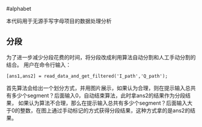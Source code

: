 #alphabet

本代码用于无源手写字母项目的数据处理分析

## 分段

为了进一步减少分段花费的时间，将分段改成利用算法自动分割和人工手动分割的结合。
用户在命令行输入：
```
[ans1,ans2] = read_data_and_get_filtered('I_path','Q_path');
```

首先算法会给出一个划分方式，并用图片展示，如果认为合理，则在提示输入总共有多少个segment？后面输入0，自动结束算法，此时拿ans2的结果作为分段结果，
如果认为算法不合理，那么在提示输入总共有多少个segment？后面输入大于0的整数，在图上通过手动标记的方式获得分段结果，这种方式拿的是ans2的结果。
